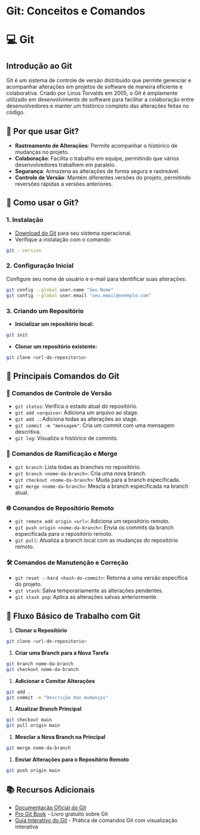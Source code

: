 
# Git: Conceitos e Comandos

# 💻 Git

## Introdução ao Git

Git é um sistema de controle de versão distribuído que permite gerenciar e acompanhar alterações em projetos de software de maneira eficiente e colaborativa. Criado por Linus Torvalds em 2005, o Git é amplamente utilizado em desenvolvimento de software para facilitar a colaboração entre desenvolvedores e manter um histórico completo das alterações feitas no código.

## 📌 Por que usar Git?

- **Rastreamento de Alterações**: Permite acompanhar o histórico de mudanças no projeto.
- **Colaboração**: Facilita o trabalho em equipe, permitindo que vários desenvolvedores trabalhem em paralelo.
- **Segurança**: Armazena as alterações de forma segura e rastreável.
- **Controle de Versão**: Mantém diferentes versões do projeto, permitindo reversões rápidas a versões anteriores.

## 🔧 Como usar o Git?

### 1. Instalação

- [Download do Git](https://git-scm.com/downloads) para seu sistema operacional.
- Verifique a instalação com o comando:

```bash
git --version
```

### 2. Configuração Inicial

Configure seu nome de usuário e e-mail para identificar suas alterações:

```bash
git config --global user.name "Seu Nome"
git config --global user.email "seu.email@exemplo.com"
```

### 3. Criando um Repositório

- **Inicializar um repositório local:**

```bash
git init
```

- **Clonar um repositório existente:**

```bash
git clone <url-do-repositorio>
```

## 📜 Principais Comandos do Git

### 🔄 Comandos de Controle de Versão

- `git status`: Verifica o estado atual do repositório.
- `git add <arquivo>`: Adiciona um arquivo ao stage.
- `git add .`: Adiciona todas as alterações ao stage.
- `git commit -m "mensagem"`: Cria um commit com uma mensagem descritiva.
- `git log`: Visualiza o histórico de commits.

### 🔀 Comandos de Ramificação e Merge

- `git branch`: Lista todas as branches no repositório.
- `git branch <nome-da-branch>`: Cria uma nova branch.
- `git checkout <nome-da-branch>`: Muda para a branch especificada.
- `git merge <nome-da-branch>`: Mescla a branch especificada na branch atual.

### 🌐 Comandos de Repositório Remoto

- `git remote add origin <url>`: Adiciona um repositório remoto.
- `git push origin <nome-da-branch>`: Envia os commits da branch especificada para o repositório remoto.
- `git pull`: Atualiza a branch local com as mudanças do repositório remoto.

### 🛠️ Comandos de Manutenção e Correção

- `git reset --hard <hash-do-commit>`: Retorna a uma versão específica do projeto.
- `git stash`: Salva temporariamente as alterações pendentes.
- `git stash pop`: Aplica as alterações salvas anteriormente.

## 🚀 Fluxo Básico de Trabalho com Git

1. **Clonar o Repositório**

```bash
git clone <url-do-repositorio>
```

1. **Criar uma Branch para a Nova Tarefa**

```bash
git branch nome-da-branch
git checkout nome-da-branch
```

1. **Adicionar e Comitar Alterações**

```bash
git add .
git commit -m "Descrição das mudanças"
```

1. **Atualizar Branch Principal**

```bash
git checkout main
git pull origin main
```

1. **Mesclar a Nova Branch na Principal**

```bash
git merge nome-da-branch
```

1. **Enviar Alterações para o Repositório Remoto**

```bash
git push origin main
```

## 📚 Recursos Adicionais

- [Documentação Oficial do Git](https://git-scm.com/doc)
- [Pro Git Book](https://git-scm.com/book/en/v2) - Livro gratuito sobre Git
- [Guia Interativo do Git](https://rogerdudler.github.io/git-guide/index.pt_BR.html) - Prática de comandos Git com visualização interativa
